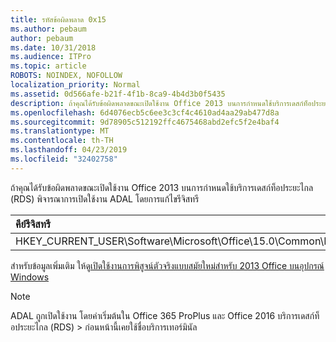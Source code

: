 ```yaml
---
title: รหัสข้อผิดพลาด 0x15
ms.author: pebaum
author: pebaum
ms.date: 10/31/2018
ms.audience: ITPro
ms.topic: article
ROBOTS: NOINDEX, NOFOLLOW
localization_priority: Normal
ms.assetid: 0d566afe-b21f-4f1b-8ca9-4b4d3b0f5435
description: ถ้าคุณได้รับข้อผิดพลาดขณะเปิดใช้งาน Office 2013 บนการกำหนดใช้บริการเดสก์ท็อประยะไกล (RDS) พิจารณาการเปิดใช้งาน ADAL โดยการแก้ไขรีจิสทรี
ms.openlocfilehash: 6d4076ecb5c6ee3c3cf4c4610ad4aa29ab477d8a
ms.sourcegitcommit: 9d78905c512192ffc4675468abd2efc5f2e4baf4
ms.translationtype: MT
ms.contentlocale: th-TH
ms.lasthandoff: 04/23/2019
ms.locfileid: "32402758"
---
```

ถ้าคุณได้รับข้อผิดพลาดขณะเปิดใช้งาน Office 2013 บนการกำหนดใช้บริการเดสก์ท็อประยะไกล (RDS) พิจารณาการเปิดใช้งาน ADAL โดยการแก้ไขรีจิสทรี 
  
|**คีย์รีจิสทรี**|**ชนิด**|**ค่า**|
|:-----|:-----|:-----|
|HKEY_CURRENT_USER\Software\Microsoft\Office\15.0\Common\Identity\EnableADAL  <br/> |REG_DWORD  <br/> |1  <br/> |
   
สำหรับข้อมูลเพิ่มเติม ให้ดู[เปิดใช้งานการพิสูจน์ตัวจริงแบบสมัยใหม่สำหรับ 2013 Office บนอุปกรณ์ Windows](https://docs.microsoft.com/office365/admin/security-and-compliance/enable-modern-authentication)
  
> [!NOTE]
>  ADAL ถูกเปิดใช้งาน โดยค่าเริ่มต้นใน Office 365 ProPlus และ Office 2016 บริการเดสก์ท็อประยะไกล (RDS) > ก่อนหน้านี้เคยใช้ชื่อบริการเทอร์มินัล 
  

